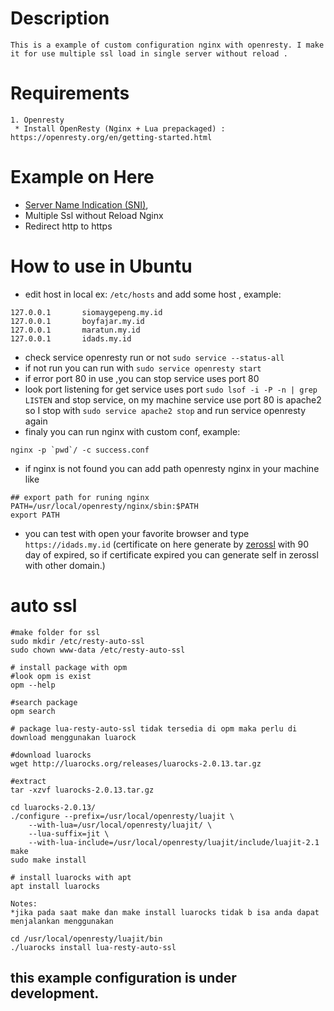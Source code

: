 Description
===========
	This is a example of custom configuration nginx with openresty. I make it for use multiple ssl load in single server without reload . 

Requirements 
============
	1. Openresty
	 * Install OpenResty (Nginx + Lua prepackaged) :
    https://openresty.org/en/getting-started.html
	
Example on Here
=============== 
* [Server Name Indication (SNI)](https://en.wikipedia.org/wiki/Server_Name_Indication),
* Multiple Ssl without Reload Nginx 
* Redirect http to https

How to use in Ubuntu
====================
* edit host in local ex: `/etc/hosts` and add some host , example:
```
127.0.0.1       siomaygepeng.my.id
127.0.0.1       boyfajar.my.id
127.0.0.1       maratun.my.id
127.0.0.1       idads.my.id
```

* check service openresty run or not `sudo service --status-all`
* if not run you can run with `sudo service openresty start`
* if error port 80 in use ,you can stop service uses port 80
* look port listening for get service uses port ` sudo lsof -i -P -n | grep LISTEN ` and stop service,  on my machine service use port 80 is apache2 so I stop with `sudo service apache2 stop` and run service openresty again
* finaly you can run nginx with custom conf, example:
```
nginx -p `pwd`/ -c success.conf
```
* if nginx is not found you can add path openresty nginx in your machine like
```
## export path for runing nginx
PATH=/usr/local/openresty/nginx/sbin:$PATH
export PATH
```
* you can test with open your favorite browser and type `https://idads.my.id`
(certificate on here generate by [zerossl](https://zerossl.com/) with 90 day of expired, so if certificate expired you can generate self in zerossl with other domain.)


# auto ssl
```
#make folder for ssl
sudo mkdir /etc/resty-auto-ssl
sudo chown www-data /etc/resty-auto-ssl

# install package with opm
#look opm is exist
opm --help

#search package
opm search 

# package lua-resty-auto-ssl tidak tersedia di opm maka perlu di download menggunakan luarock

#download luarocks
wget http://luarocks.org/releases/luarocks-2.0.13.tar.gz

#extract
tar -xzvf luarocks-2.0.13.tar.gz

cd luarocks-2.0.13/
./configure --prefix=/usr/local/openresty/luajit \
    --with-lua=/usr/local/openresty/luajit/ \
    --lua-suffix=jit \
    --with-lua-include=/usr/local/openresty/luajit/include/luajit-2.1
make
sudo make install

# install luarocks with apt
apt install luarocks
```
```
Notes:
*jika pada saat make dan make install luarocks tidak b isa anda dapat menjalankan menggunakan

cd /usr/local/openresty/luajit/bin 
./luarocks install lua-resty-auto-ssl

```
## this example configuration is under development.

